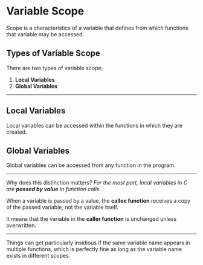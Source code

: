 # Variable Scope
Scope is a characteristics of a variable that defines from which functions that variable may be accessed.

## Types of Variable Scope
There are two types of variable scope;
1. **Local Variables**
2. **Global Variables**

-----

## Local Variables
Local variables can be accessed within the functions in which they are created.

## Global Variables
Global variables can be accessed from any function in the program.

------------

Why does this distinction matters? *For the most part, local variables in C are **passed by value** in function calls.*

When a variable is passed by a value, the **callee function** receives a copy of the passed variable, not the variable itself.

It means that the variable in the **caller function** is unchanged unless overwritten.

--------------

Things can get particularly insidious if the same variable name appears in multiple functions, which is perfectly fine as long as the variable name exists in different scopes.



